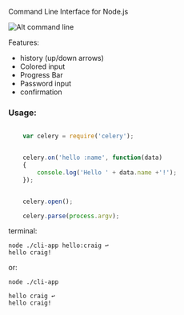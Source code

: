 Command Line Interface for Node.js 

![Alt command line](http://i.imgur.com/DA77U.png)

Features:

- history (up/down arrows)
- Colored input
- Progress Bar
- Password input
- confirmation 

### Usage:

```javascript

	var celery = require('celery');


	celery.on('hello :name', function(data)
	{
		console.log('Hello ' + data.name +'!');
	});


	celery.open();

	celery.parse(process.argv);
```

terminal:

	node ./cli-app hello:craig ↩
	hello craig!
or:

	node ./cli-app

	hello craig ↩
	hello craig!



